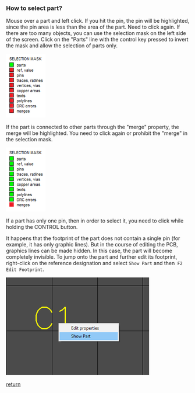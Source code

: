 ### How to select part?

Mouse over a part and left click. If you hit the pin, the pin will be highlighted, since the pin area is less than the area of the part. Need to click again. If there are too many objects, you can use the selection mask on the left side of the screen. Click on the "Parts" line with the control key pressed to invert the mask and allow the selection of parts only.

![](pictures/mask_part.png)

If the part is connected to other parts through the "merge" property, the merge will be highlighted. You need to click again or prohibit the "merge" in the selection mask.

![](pictures/mask_merge.png)

If a part has only one pin, then in order to select it, you need to click while holding the CONTROL button.

It happens that the footprint of the part does not contain a single pin (for example, it has only graphic lines). But in the course of editing the PCB, graphics lines can be made hidden. In this case, the part will become completely invisible. To jump onto the part and further edit its footprint, right-click on the reference designation and select `Show Part` and then` F2 Edit Footprint`.

![](pictures/ref_jump.png)

[return](How_to.md)
